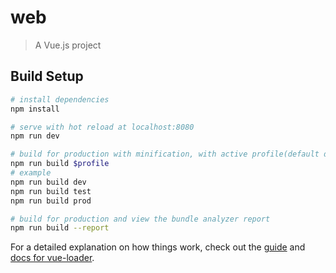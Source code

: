 # web

> A Vue.js project

## Build Setup

``` bash
# install dependencies
npm install

# serve with hot reload at localhost:8080
npm run dev

# build for production with minification, with active profile(default dev)
npm run build $profile
# example
npm run build dev
npm run build test
npm run build prod

# build for production and view the bundle analyzer report
npm run build --report
```

For a detailed explanation on how things work, check out the [guide](http://vuejs-templates.github.io/webpack/) and [docs for vue-loader](http://vuejs.github.io/vue-loader).
